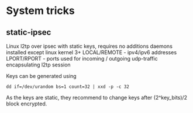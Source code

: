 # System tricks

## static-ipsec 

Linux l2tp over ipsec with static keys, requires no additions daemons installed except linux kernel 3+ 
LOCAL/REMOTE - ipv4/ipv6 addresses 
LPORT/RPORT - ports used for incoming / outgoing udp-traffic encapsulating l2tp session 

Keys can be generated using
```
dd if=/dev/urandom bs=1 count=32 | xxd -p -c 32 
```

As the keys are static, they recommend to change keys after (2^key_bits)/2 block encrypted.  


